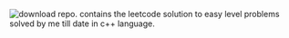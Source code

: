 ![download](https://user-images.githubusercontent.com/74945351/147418324-7d9c7ba5-cd5b-4ad3-9d53-582ec368cfdc.jpg)
 repo. contains the leetcode solution to easy level problems solved by me till date in c++ language.
